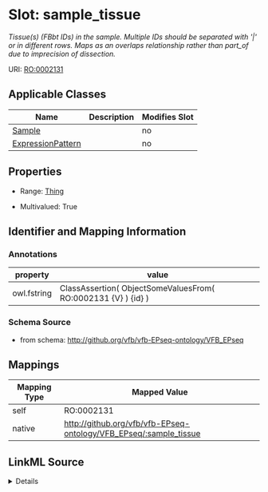 

# Slot: sample_tissue


_Tissue(s) (FBbt IDs) in the sample. Multiple IDs should be separated with '|' or in different rows. Maps as an overlaps relationship rather than part_of due to imprecision of dissection._



URI: [RO:0002131](http://purl.obolibrary.org/obo/RO_0002131)



<!-- no inheritance hierarchy -->





## Applicable Classes

| Name | Description | Modifies Slot |
| --- | --- | --- |
| [Sample](Sample.md) |  |  no  |
| [ExpressionPattern](ExpressionPattern.md) |  |  no  |







## Properties

* Range: [Thing](Thing.md)

* Multivalued: True





## Identifier and Mapping Information





### Annotations

| property | value |
| --- | --- |
| owl.fstring | ClassAssertion( ObjectSomeValuesFrom( RO:0002131 {V} ) {id} ) |



### Schema Source


* from schema: http://github.org/vfb/vfb-EPseq-ontology/VFB_EPseq




## Mappings

| Mapping Type | Mapped Value |
| ---  | ---  |
| self | RO:0002131 |
| native | http://github.org/vfb/vfb-EPseq-ontology/VFB_EPseq/:sample_tissue |




## LinkML Source

<details>
```yaml
name: sample_tissue
annotations:
  owl.fstring:
    tag: owl.fstring
    value: ClassAssertion( ObjectSomeValuesFrom( RO:0002131 {V} ) {id} )
description: Tissue(s) (FBbt IDs) in the sample. Multiple IDs should be separated
  with '|' or in different rows. Maps as an overlaps relationship rather than part_of
  due to imprecision of dissection.
from_schema: http://github.org/vfb/vfb-EPseq-ontology/VFB_EPseq
rank: 1000
slot_uri: RO:0002131
alias: sample_tissue
owner: Sample
domain_of:
- Sample
range: Thing
multivalued: true

```
</details>
